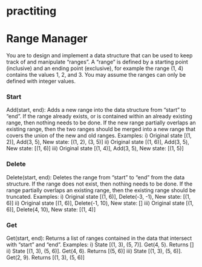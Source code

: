 # practiting


# Range Manager
You are to design and implement a data structure that can be used to keep track of and manipulate “ranges”. A “range” is defined by a starting point (inclusive) and an ending point (exclusive), for example the range (1, 4) contains the values 1, 2, and 3. You may assume the ranges can only be defined with integer values.

### Start
Add(start, end): Adds a new range into the data structure from “start” to “end”. If the range already exists, or is contained within an already existing range, then nothing needs to be done. If the new range partially overlaps an existing range, then the two ranges should be merged into a new range that covers the union of the new and old ranges. Examples:
i) Original state [(1, 2)], Add(3, 5), New state: [(1, 2), (3, 5)]
ii) Original state [(1, 6)], Add(3, 5), New state: [(1, 6)]
iii) Original state [(1, 4)], Add(3, 5), New state: [(1, 5)]

### Delete
Delete(start, end): Deletes the range from “start” to “end” from the data structure. If the range does not exist, then nothing needs to be done. If the range partially overlaps an existing range, then the existing range should be truncated. Examples:
 i) Original state [(1, 6)], Delete(-3, -1), New state: [(1, 6)]
ii) Original state [(1, 6)], Delete(-1, 10), New state: []
iii) Original state [(1, 6)], Delete(4, 10), New state: [(1, 4)]

### Get
Get(start, end): Returns a list of ranges contained in the data that intersect with “start” and “end”. Examples:
i) State [(1, 3), (5, 7)]. Get(4, 5). Returns []
ii) State [(1, 3), (5, 6)]. Get(4, 6). Returns [(5, 6)]
iii) State [(1, 3), (5, 6)]. Get(2, 9). Returns [(1, 3), (5, 6)]

